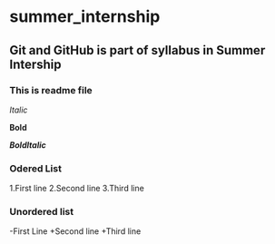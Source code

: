 # summer_internship 
## Git and GitHub is part of syllabus in Summer Intership
### This is readme file

*Italic*

**Bold**

***BoldItalic***

### Odered List
1.First line
2.Second line
3.Third line

### Unordered list
-First Line
+Second line
+Third line

